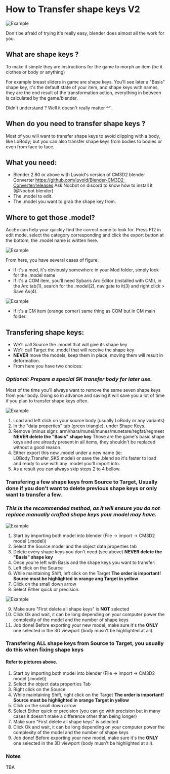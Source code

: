 # How to Transfer shape keys V2

![Example](Pictures/MukuShapekey(720).png)

Don't be afraid of trying it's really easy, blender does almost all the work for you.

## What are shape keys ?

To make it simple they are instructions for the game to morph an item (be it clothes or body or anything) 

For example breast sliders in game are shape keys.
You'll see later a "Basis" shape key, it's the default state of your item, and shape keys with names, they are the end result of the transformation action,
everything in between is calculated by the game/blender.

Didn't understand ? Well it doesn't really matter ^^'.

## When do you need to transfer shape keys ?

Most of you will want to transfer shape keys to avoid clipping with a body, like LoBody; but you can also transfer shape keys from bodies to bodies or even from face to face.

## What you need:

- Blender 2.80 or above with Luvoid's version of CM3D2 blender Converter
https://github.com/luvoid/Blender-CM3D2-Converter/releases
Ask Nocbot on discord to know how to install it (@Nocbot blender)
- The .model to edit.
- The .model you want to grab the shape key from.

## Where to get those .model?

AccEx can help your quickly find the correct name to look for.
Press F12 in edit mode, select the category corresponding and click the export button at the bottom, the .model name is written here.

![Example](Pictures/skstransferv2_0.png)

From here, you have several cases of figure:
- If it's a mod, it's obviously somewhere in your Mod folder, simply look for the .model name 
- If it's a COM item, you'll need Sybaris Arc Editor (installed with CMI), in the Arc tab(1), search for the .model(2), navigate to it(3) and right click > Save As(4).

![Example](Pictures/skstransferv2_1.png)

- If it's a CM item (orange corner) same thing as COM but in CM main folder.

## Transfering shape keys:

- We'll call Source the .model that will give its shape key
- We'll call Target the .model that will receive the shape key
- **NEVER** move the models, keep them in place, moving them will result in deformation.
- From here you have two choices:

### *Optional: Prepare a special SK transfer body for later use.*
Most of the time you'll always want to remove the same seven shape keys from your body.
Doing so in advance and saving it will save you a lot of time if you plan to transfer shape keys often.

![Example](Pictures/skstransferv2_2.png)

1. Load and left click on your source body (usually LoBody or any variants)
2. In the "data properties" tab (green triangle), under Shape Keys.
3. Remove (minus sign): arml/hara/munel/munes/munetare/regfat/regmeet
   **NEVER delete the "Basis" shape key**
   Those are the game's basic shape keys and are already present in all items, they shouldn't be replaced without a good reason.
4. Either export this new .model under a new name (ie: LOBody_Transfer_SKS.model) or save the .blend so it's faster to load and ready to use with any .model you'll import into.
5. As a result you can always skip steps 2 to 4 bellow.

### Transfering a few shape keys from Source to Target, Usually done if you don't want to delete previous shape keys or only want to transfer a few.
### *This is the recommended method, as it will ensure you do not replace manually crafted shape keys your model may have.*

![Example](Pictures/skstransferv2_3.png)

1. Start by importing both model into blender (File -> import -> CM3D2 model (.model))
2. Select the Source model and the object data properties tab
3. Delete every shape keys you don't need (see above)
**NEVER delete the "Basis" shape key**
4. Once you're left with Basis and the shape keys you want to transfer:
5. Left click on the Source
6. While maintaining Shift, left click on the Target
**The order is important! Source must be highlighted in orange ang Target in yellow**
7. Click on the small down arrow
8. Select Either quick or precision.

![Example](Pictures/skstransferv2_4.png)

9. Make sure "First delete all shape keys" is **NOT** selected
10. Click Ok and wait, it can be long depending on your computer power the complexity of the model and the number of shape keys
11. Job done! Before exporting your new model, make sure it's the **ONLY** one selected in the 3D viewport (body musn't be highlighted at all).


### Transfering ALL shape keys from Source to Target, you usually do this when fixing shape keys
#### Refer to pictures above.

1. Start by importing both model into blender (File -> import -> CM3D2 model (.model))
2. Select the object data properties Tab
3. Right click on the Source
4. While maintaining Shift, right click on the Target
**The order is important! Source must be highlighted in orange Target in yellow**
5. Click on the small down arrow
6. Select Either quick or precision (you can go with precision but in many cases it doesn't make a difference other than being longer)
7. Make sure "First delete all shape keys" is selected
8. Click Ok and wait, it can be long depending on your computer power the complexity of the model and the number of shape keys
9. Job done! Before exporting your new model, make sure it's the **ONLY** one selected in the 3D viewport (body musn't be highlighted at all).

### Notes
TBA




